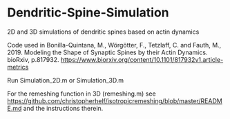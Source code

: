# Dendritic-Spine-Simulation
2D and 3D simulations of dendritic spines based on actin dynamics

Code used in 
Bonilla-Quintana, M., Wörgötter, F., Tetzlaff, C. and Fauth, M., 2019. Modeling the Shape of Synaptic Spines by their Actin Dynamics. bioRxiv, p.817932.
https://www.biorxiv.org/content/10.1101/817932v1.article-metrics

Run Simulation_2D.m or Simulation_3D.m

For the remeshing function in 3D (remeshing.m) see
https://github.com/christopherhelf/isotropicremeshing/blob/master/README.md
and the instructions therein.

